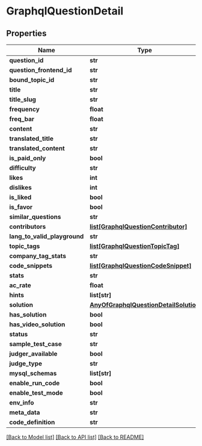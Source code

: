 # GraphqlQuestionDetail

## Properties
Name | Type | Description | Notes
------------ | ------------- | ------------- | -------------
**question_id** | **str** |  | [optional] 
**question_frontend_id** | **str** |  | [optional] 
**bound_topic_id** | **str** |  | [optional] 
**title** | **str** |  | [optional] 
**title_slug** | **str** |  | [optional] 
**frequency** | **float** |  | [optional] 
**freq_bar** | **float** |  | [optional] 
**content** | **str** |  | [optional] 
**translated_title** | **str** |  | [optional] 
**translated_content** | **str** |  | [optional] 
**is_paid_only** | **bool** |  | [optional] 
**difficulty** | **str** |  | [optional] 
**likes** | **int** |  | [optional] 
**dislikes** | **int** |  | [optional] 
**is_liked** | **bool** |  | [optional] 
**is_favor** | **bool** |  | [optional] 
**similar_questions** | **str** |  | [optional] 
**contributors** | [**list[GraphqlQuestionContributor]**](GraphqlQuestionContributor.md) |  | [optional] 
**lang_to_valid_playground** | **str** |  | [optional] 
**topic_tags** | [**list[GraphqlQuestionTopicTag]**](GraphqlQuestionTopicTag.md) |  | [optional] 
**company_tag_stats** | **str** |  | [optional] 
**code_snippets** | [**list[GraphqlQuestionCodeSnippet]**](GraphqlQuestionCodeSnippet.md) |  | [optional] 
**stats** | **str** |  | [optional] 
**ac_rate** | **float** |  | [optional] 
**hints** | **list[str]** |  | [optional] 
**solution** | [**AnyOfGraphqlQuestionDetailSolution**](AnyOfGraphqlQuestionDetailSolution.md) |  | [optional] 
**has_solution** | **bool** |  | [optional] 
**has_video_solution** | **bool** |  | [optional] 
**status** | **str** |  | [optional] 
**sample_test_case** | **str** |  | [optional] 
**judger_available** | **bool** |  | [optional] 
**judge_type** | **str** |  | [optional] 
**mysql_schemas** | **list[str]** |  | [optional] 
**enable_run_code** | **bool** |  | [optional] 
**enable_test_mode** | **bool** |  | [optional] 
**env_info** | **str** |  | [optional] 
**meta_data** | **str** |  | [optional] 
**code_definition** | **str** |  | [optional] 

[[Back to Model list]](../README.md#documentation-for-models) [[Back to API list]](../README.md#documentation-for-api-endpoints) [[Back to README]](../README.md)

